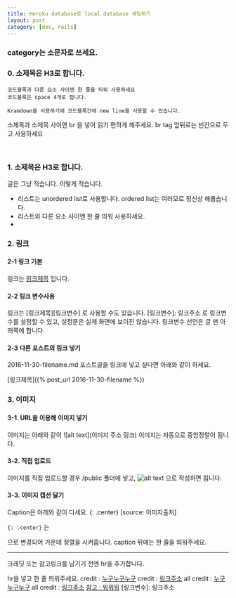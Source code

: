```yaml
---
title: Heroku database로 local database 세팅하기
layout: post
category: [dev, rails]
--- 
```


### category는 소문자로 쓰세요.

### 0. 소제목은 H3로 합니다.

    코드블록과 다른 요소 사이엔 한 줄을 띄워 사용하세요
    코드블록은 space 4개로 합니다.

    Kramdown을 사용하기에 코드블록간에 new line을 사용할 수 있습니다.
    


소제목과 소제목 사이엔 br 을 넣어 읽기 편하게 해주세요. br tag 앞뒤로는 빈칸으로 두고 사용하세요

<br>

### 1. 소제목은 H3로 합니다.
글은 그냥 적습니다. 이렇게 적습니다.

- 리스트는 unordered list로 사용합니다. ordered list는 여러모로 정신상 해롭습니다.
- 리스트와 다른 요소 사이엔 한 줄 띄워 사용하세요.
-

### 2. 링크

#### 2-1 링크 기본
링크는 [링크제목](링크주소) 입니다.

#### 2-2 링크 변수사용
링크는 [링크제목][링크변수] 로 사용할 수도 있습니다.
[링크변수]: 링크주소 
로 링크변수를 설정할 수 있고, 설정문은 실제 화면에 보이진 않습니다.
링크변수 선언은 글 맨 아래쪽에 합니다.

#### 2-3 다른 포스트의 링크 넣기
2016-11-30-filename.md 포스트글을 링크에 넣고 싶다면 아래와 같이 하세요.


[링크제목]({% post_url 2016-11-30-filename %})


### 3. 이미지
#### 3-1. URL을 이용해 이미지 넣기
이미지는 아래와 같이
![alt text](이미지 주소 링크)
이미지는 자동으로 중앙정렬이 됩니다.

#### 3-2. 직접 업로드
이미지를 직접 업로드할 경우 /public 폴더에 넣고,
![alt text](/public/image_file_name) 으로 작성하면 됩니다.

#### 3-3. 이미지 캡션 달기
Caption은 아래와 같이 다세요.
{: .center}
[source: 이미지출처]

`{: .center}` 는 <p style="text-align:center;"></p> 으로 변경되어 가운데 정렬을 시켜줍니다.
caption 뒤에는 한 줄을 띄워주세요.

---
크레딧 또는 참고링크를 남기기 전엔 hr을 추가합니다.

hr을 넣고 한 줄 띄워주세요.
credit : [누구누구누구](링크주소)
credit : [링크주소](링크주소)
all credit : [누구누구누구](링크주소)
all credit : [링크주소](링크주소)
[참고 : 뭐뭐뭐](링크주소)
[링크변수]: 링크주소